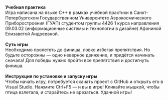 **Учебная практика** 
<br>Игра написана на языке С++ в рамках учебной практики в Санкт-Петербургском Государственном Университете 
Аэрокосмического Приборостроения (ГУАП) студентом группы 4426 1 курса направления 09.03.02 (информационные
системы и технологии в дизайне) Афониной Елизаветой Андреевной. </br>
<br> **Суть игры** 
<br>Необходимо пролететь до финиша, ловко избегая препятствия. Но 
будьте осторожны — одно неверное движение, и придётся начинать сначала! Для победы нужно
пройти все препятствия и достигнуть финиша. </br>
<br> **Инструкция по установке и запуску игры** </br>
Чтобы начать игру, потребуется скачать проект с GitHub и открыть его в Visual Studio.
Нажмите Ctrl+F5 — и вы в игре! Кликайте мышкой, чтобы птица взлетала, и старайтесь не 
врезаться. Удачной игры!
